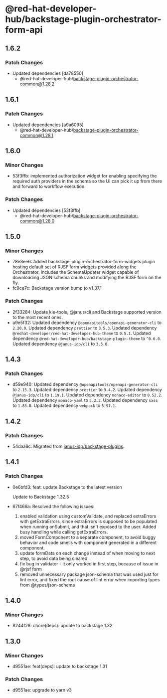 # @red-hat-developer-hub/backstage-plugin-orchestrator-form-api

## 1.6.2

### Patch Changes

- Updated dependencies [da78550]
  - @red-hat-developer-hub/backstage-plugin-orchestrator-common@1.28.2

## 1.6.1

### Patch Changes

- Updated dependencies [a9a6095]
  - @red-hat-developer-hub/backstage-plugin-orchestrator-common@1.28.1

## 1.6.0

### Minor Changes

- 53f3ffb: implemented authorization widget for enabling specifying the required auth providers in the schema so the UI can pick it up from there and forward to workflow execution

### Patch Changes

- Updated dependencies [53f3ffb]
  - @red-hat-developer-hub/backstage-plugin-orchestrator-common@1.28.0

## 1.5.0

### Minor Changes

- 78e3ee6: Added backstage-plugin-orchestrator-form-widgets plugin hosting default set of RJSF form widgets provided along the Orchestrator. Includes the SchemaUpdater widget capable of downloading JSON schema chunks and modifying the RJSF form on the fly.
- fc9ce7c: Backstage version bump to v1.37.1

### Patch Changes

- 2f33284: Update kie-tools, @janus/cli and Backstage supported version to the most recent ones.
- a9e5f32: Updated dependency `@openapitools/openapi-generator-cli` to `2.20.0`.
  Updated dependency `prettier` to `3.5.3`.
  Updated dependency `@redhat-developer/red-hat-developer-hub-theme` to `0.5.1`.
  Updated dependency `@red-hat-developer-hub/backstage-plugin-theme` to `^0.6.0`.
  Updated dependency `@janus-idp/cli` to `3.5.0`.

## 1.4.3

### Patch Changes

- d59e940: Updated dependency `@openapitools/openapi-generator-cli` to `2.15.3`.
  Updated dependency `prettier` to `3.4.2`.
  Updated dependency `@janus-idp/cli` to `1.19.1`.
  Updated dependency `monaco-editor` to `0.52.2`.
  Updated dependency `monaco-yaml` to `5.2.3`.
  Updated dependency `sass` to `1.83.0`.
  Updated dependency `webpack` to `5.97.1`.

## 1.4.2

### Patch Changes

- 54daa8c: Migrated from [janus-idp/backstage-plugins](https://github.com/janus-idp/backstage-plugins).

## 1.4.1

### Patch Changes

- 0e6bfd3: feat: update Backstage to the latest version

  Update to Backstage 1.32.5

- 67f466a: Resolved the following issues:

  1. enabled validation using customValidate, and replaced extraErrors with getExtraErrors, since extraErrors is supposed to be populated when running onSubmit, and that isn't exposed to the user. Added busy handling while calling getExtraErrors.
  2. moved FormComponent to a separate component, to avoid buggy behavior and code smells with component generated in a different component.
  3. update formData on each change instead of when moving to next step, to avoid data being cleared.
  4. fix bug in validator - it only worked in first step, because of issue in @rjsf form
  5. removed unnecessary package json-schema that was used just for lint error, and fixed the root cause of lint error when importing types from @types/json-schema

## 1.4.0

### Minor Changes

- 8244f28: chore(deps): update to backstage 1.32

## 1.3.0

### Minor Changes

- d9551ae: feat(deps): update to backstage 1.31

### Patch Changes

- d9551ae: upgrade to yarn v3
